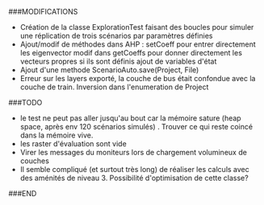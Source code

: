 ###MODIFICATIONS

- Création de la classe ExplorationTest faisant des boucles pour simuler une réplication de trois scénarios par paramètres définies
- Ajout/modif de méthodes dans AHP : 
		setCoeff pour entrer directement les eigenvector
		modif dans getCoeffs pour donner directement les vecteurs propres si ils sont définis
		ajout de variables d'état
- Ajout d'une methode ScenarioAuto.save(Project, File)
- Erreur sur les layers exporté, la couche de bus était confondue avec la couche de train. Inversion dans l'enumeration de Project


###TODO
 - le test ne peut pas aller jusqu'au bout car la mémoire sature (heap space, après env 120 scénarios simulés) . Trouver ce qui reste coincé dans la mémoire vive.
 - les raster d'évaluation sont vide
 - Virer les messages du moniteurs lors de chargement volumineux de couches
 - Il semble compliqué (et surtout très long) de réaliser les calculs avec des aménités de niveau 3. Possibilité d'optimisation de cette classe?
 
 ###END

